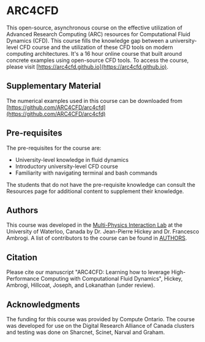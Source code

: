 

# ARC4CFD 
This open-source, asynchronous course on the effective utilization of Advanced Research Computing (ARC) resources for Computational Fluid Dynamics (CFD). This course fills the knowledge gap between a university-level CFD course and the utilization of these CFD tools on modern computing architectures. It's a 16 hour online course that built around concrete examples using open-source CFD tools. To access the course,  please visit [https://arc4cfd.github.io](https://arc4cfd.github.io).

## Supplementary Material
The numerical examples used in this course can be downloaded from [https://github.com/ARC4CFD/arc4cfd](https://github.com/ARC4CFD/arc4cfd)


## Pre-requisites
The pre-requisites for the course are:
* University-level knowledge in fluid dynamics
* Introductory university-level CFD course
* Familiarity with navigating terminal and bash commands

The students that do not have the pre-requisite knowledge can consult the Resources page for additional content to supplement their knowledge.


## Authors
This course was developed in the [Multi-Physics Interaction Lab](https://www.mpilab.ca)  at the University of Waterloo, Canada by Dr. Jean-Pierre Hickey and Dr. Francesco Ambrogi. A list of contributors to the course can be found in [AUTHORS](AUTHORS).

## Citation
Please cite our manuscript "ARC4CFD: Learning how to leverage High-Performance Computing with Computational Fluid Dynamics", Hickey, Ambrogi, Hillcoat, Joseph, and Lokanathan (under review).

## Acknowledgments  
The funding for this course was provided by Compute Ontario. The course was developed for use on the Digital Research Alliance of Canada clusters and testing was done on Sharcnet, Scinet, Narval and Graham.
